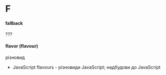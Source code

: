 # F

#### fallback
???

#### flavor (flavour)
різновид
  - JavaScript flavours - різновиди JavaScript; надбудови до JavaScript

